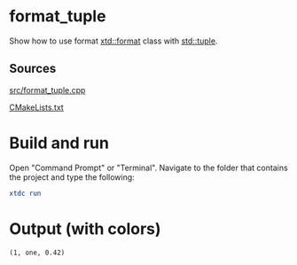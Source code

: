 # format_tuple

Show how to use format [xtd::format](https://codedocs.xyz/gammasoft71/xtd/_format_page.html) class with [std::tuple](https://en.cppreference.com/w/cpp/utility/tuple).

## Sources

[src/format_tuple.cpp](src/format_tuple.cpp)

[CMakeLists.txt](CMakeLists.txt)

# Build and run

Open "Command Prompt" or "Terminal". Navigate to the folder that contains the project and type the following:

```cmake
xtdc run
```

# Output (with colors)

```
(1, one, 0.42)
```

